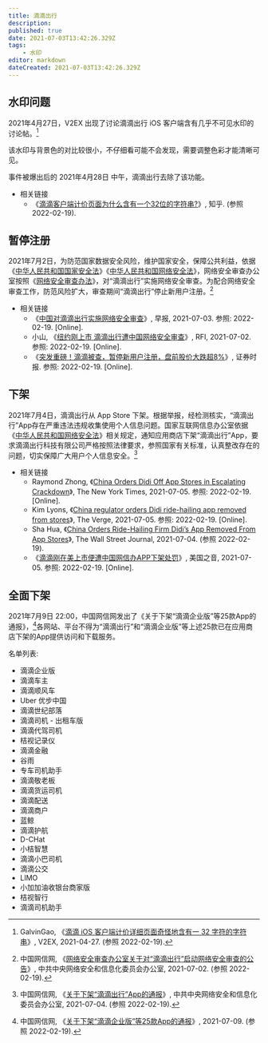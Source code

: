 ```yaml
---
title: 滴滴出行
description: 
published: true
date: 2021-07-03T13:42:26.329Z
tags:
    - 水印
editor: markdown
dateCreated: 2021-07-03T13:42:26.329Z
---
```


## 水印问题

2021年4月27日，V2EX 出现了讨论滴滴出行 iOS 客户端含有几乎不可见水印的讨论帖。[^367]

[^367]: GalvinGao, 《[滴滴 iOS 客户端计价详细页面奇怪地含有一 32 字符的字符串](https://web.archive.org/web/20210428052355/https://www.v2ex.com/t/773673)》, V2EX, 2021-04-27. (参照 2022-02-19).

该水印与背景色的对比较很小，不仔细看可能不会发现，需要调整色彩才能清晰可见。

事件被爆出后的 2021年4月28日 中午，滴滴出行去除了该功能。

+ 相关链接
    + 《[滴滴客户端计价页面为什么含有一个32位的字符串?](https://www.zhihu.com/question/456965646)》, 知乎. (参照 2022-02-19).

## 暂停注册

2021年7月2日，为防范国家数据安全风险，维护国家安全，保障公共利益，依据《[中华人民共和国国家安全法](/rule/中华人民共和国国家安全法.md)》《[中华人民共和国网络安全法](/rule/中华人民共和国网络安全法.md)》，网络安全审查办公室按照《[网络安全审查办法](/rule/网络安全审查办法.md)》，对“滴滴出行”实施网络安全审查。为配合网络安全审查工作，防范风险扩大，审查期间“滴滴出行”停止新用户注册。[^cac16]

[^cac16]: 中国网信网, 《[网络安全审查办公室关于对“滴滴出行”启动网络安全审查的公告](https://web.archive.org/web/20210702120256/http://www.cac.gov.cn/2021-07/02/c_1626811521011934.htm)》, 中共中央网络安全和信息化委员会办公室, 2021-07-02. (参照 2022-02-19).

+ 相关链接
    + 《[中国对滴滴出行实施网络安全审查](https://archive.is/nguXr "https://www.zaobao.com.sg/realtime/china/story20210703-1164075")》, 早报, 2021-07-03. 参照: 2022-02-19. [Online].
    + 小山, 《[纽约刚上市 滴滴出行遭中国网络安全审查](https://web.archive.org/web/20210702140754/https://www.rfi.fr/cn/中国/20210702-纽约刚上市-滴滴出行遭中国网络安全审查)》, RFI, 2021-07-02. 参照: 2022-02-19. [Online].
    + 《[突发重磅！滴滴被查，暂停新用户注册，盘前股价大跌超8%](https://web.archive.org/web/20210703073445/http://mp.weixin.qq.com/s?__biz=MjM5NDEzMTAwMA==&mid=2652093253&idx=1&sn=30c7346815ca3b1d670282619623f46a&chksm=bd6b66128a1cef04d319d90c0724a39f231380337ac433475cea5aaab37e90e8fc230a25303d#rd)》, 证券时报. 参照: 2022-02-19. [Online].

## 下架

2021年7月4日，滴滴出行从 App Store 下架。根据举报，经检测核实，“滴滴出行”App存在严重违法违规收集使用个人信息问题。国家互联网信息办公室依据《[中华人民共和国网络安全法](/rule/中华人民共和国网络安全法.md)》相关规定，通知应用商店下架“滴滴出行”App，要求滴滴出行科技有限公司严格按照法律要求，参照国家有关标准，认真整改存在的问题，切实保障广大用户个人信息安全。[^Ub00l]

[^Ub00l]: 中国网信网, 《[关于下架“滴滴出行”App的通报](https://web.archive.org/web/20220119225100/http://www.cac.gov.cn/2021-07/04/c_1627016782176163.htm)》, 中共中央网络安全和信息化委员会办公室, 2021-07-04. (参照 2022-02-19).

+ 相关链接
    + Raymond Zhong, 《[China Orders Didi Off App Stores in Escalating Crackdown](https://web.archive.org/web/20210705002051/https://www.nytimes.com/2021/07/04/technology/china-didi-app-removed.html)》, The New York Times, 2021-07-05. 参照: 2022-02-19. [Online].
    + Kim Lyons, 《[China regulator orders Didi ride-hailing app removed from stores](https://web.archive.org/web/20210705002208/https://www.theverge.com/2021/7/4/22562912/china-regulator-orders-didi-ride-hailing-app-removed)》, The Verge, 2021-07-05. 参照: 2022-02-19. [Online].
    + Sha Hua, 《[China Orders Ride-Hailing Firm Didi’s App Removed From App Stores](https://web.archive.org/web/20210705002106/https://www.wsj.com/articles/chinas-internet-regulator-finds-serious-problems-with-didi-china-units-app-11625402263)》, The Wall Street Journal, 2021-07-04. (参照 2022-02-19).
    + 《[滴滴刚在美上市便遭中国网信办APP下架处罚](https://web.archive.org/web/20210705002900/https://www.voachinese.com/a/chinese-regulators-order-didi-chuxing-to-be-removed-from-the-app-store-20210704/5952865.html)》, 美国之音, 2021-07-05. 参照: 2022-02-19. [Online].

## 全面下架

2021年7月9日 22:00，中国网信网发出了《关于下架“滴滴企业版”等25款App的通报》，[^list]各网站、平台不得为“滴滴出行”和“滴滴企业版”等上述25款已在应用商店下架的App提供访问和下载服务。

[^list]: 中国网信网, 《[关于下架“滴滴企业版”等25款App的通报](https://web.archive.org/web/20210709144259/http://www.cac.gov.cn/2021-07/09/c_1627415870012872.htm)》, 2021-07-09. (参照 2022-02-19).

名单列表:

+ 滴滴企业版
+ 滴滴车主
+ 滴滴顺风车
+ Uber 优步中国
+ 滴滴世纪部落
+ 滴滴司机 - 出租车版
+ 滴滴代驾司机
+ 桔视记录仪
+ 滴滴金融
+ 谷雨
+ 专车司机助手
+ 滴滴敬老板
+ 滴滴货运司机
+ 滴滴配送
+ 滴滴商户
+ 蓝鲸
+ 滴滴护航
+ D-CHat
+ 小桔智慧
+ 滴滴小巴司机
+ 滴滴公交
+ LIMO
+ 小加加油收银台商家版
+ 桔视智行
+ 滴滴司机助手
